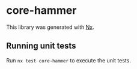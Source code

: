 # core-hammer

This library was generated with [Nx](https://nx.dev).

## Running unit tests

Run `nx test core-hammer` to execute the unit tests.
